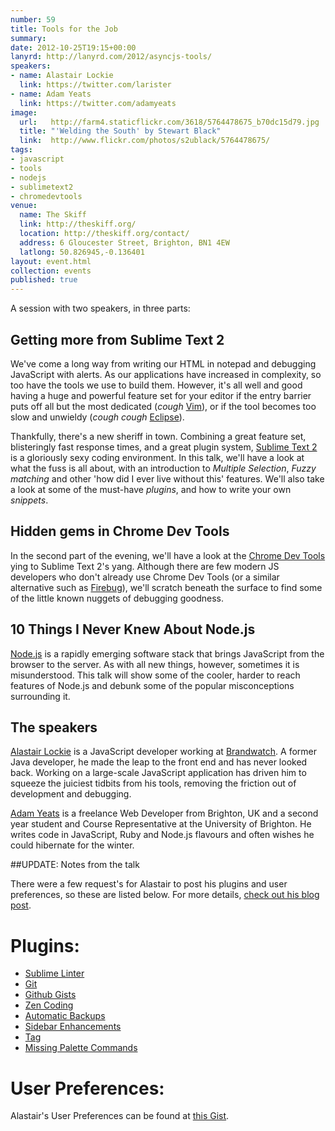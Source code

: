 ```yaml
---
number: 59
title: Tools for the Job
summary:
date: 2012-10-25T19:15+00:00
lanyrd: http://lanyrd.com/2012/asyncjs-tools/
speakers:
- name: Alastair Lockie
  link: https://twitter.com/larister
- name: Adam Yeats
  link: https://twitter.com/adamyeats
image:
  url:   http://farm4.staticflickr.com/3618/5764478675_b70dc15d79.jpg
  title: "'Welding the South' by Stewart Black"
  link:  http://www.flickr.com/photos/s2ublack/5764478675/
tags:
- javascript
- tools
- nodejs
- sublimetext2
- chromedevtools
venue:
  name: The Skiff
  link: http://theskiff.org/
  location: http://theskiff.org/contact/
  address: 6 Gloucester Street, Brighton, BN1 4EW
  latlong: 50.826945,-0.136401
layout: event.html
collection: events
published: true
---
```


A session with two speakers, in three parts:


## Getting more from Sublime Text 2

We've come a long way from writing our HTML in notepad and debugging JavaScript with alerts. As our applications have increased in complexity, so too have the tools we use to build them. However, it's all well and good having a huge and powerful feature set for your editor if the entry barrier puts off all but the most dedicated (*cough* [Vim][vim]), or if the tool becomes too slow and unwieldy (*cough cough* [Eclipse][eclipse]).

Thankfully, there's a new sheriff in town. Combining a great feature set, blisteringly fast response times, and a great plugin system, [Sublime Text 2][st2] is a gloriously sexy coding environment. In this talk, we'll have a look at what the fuss is all about, with an introduction to _Multiple Selection_, _Fuzzy matching_ and other 'how did I ever live without this' features. We'll also take a look at some of the must-have _plugins_, and how to write your own _snippets_.


## Hidden gems in Chrome Dev Tools

In the second part of the evening, we'll have a look at the [Chrome Dev Tools][chrometools] ying to Sublime Text 2's yang. Although there are few modern JS developers who don't already use Chrome Dev Tools (or a similar alternative such as [Firebug][firebug]), we'll scratch beneath the surface to find some of the little known nuggets of debugging goodness.


## 10 Things I Never Knew About Node.js

[Node.js][node] is a rapidly emerging software stack that brings JavaScript from the browser to the server. As with all new things, however, sometimes it is misunderstood. This talk will show some of the cooler, harder to reach features of Node.js and debunk some of the popular misconceptions surrounding it.


## The speakers

[Alastair Lockie][alastair] is a JavaScript developer working at [Brandwatch][brandwatch]. A former Java developer, he made the leap to the front end and has never looked back. Working on a large-scale JavaScript application has driven him to squeeze the juiciest tidbits from his tools, removing the friction out of development and debugging.

[Adam Yeats][adam] is a freelance Web Developer from Brighton, UK and a second year student and Course Representative at the University of Brighton. He writes code in JavaScript, Ruby and Node.js flavours and often wishes he could hibernate for the winter.

##UPDATE: Notes from the talk

There were a few request's for Alastair to post his plugins and user preferences, so these are listed below. For more details, [check out his blog post][alastairBlog].

Plugins:
========

* [Sublime Linter][sublimeLinter]
* [Git][git]
* [Github Gists][gists]
* [Zen Coding][zenCoding]
* [Automatic Backups][automaticBackups]
* [Sidebar Enhancements][sidebarEnhancements]
* [Tag][tag]
* [Missing Palette Commands][paletteCommands]

User Preferences:
=================

Alastair's User Preferences can be found at [this Gist][prefsGist].

[alastair]: https://twitter.com/larister
[brandwatch]: http://www.brandwatch.com
[st2]: http://www.sublimetext.com/2
[eclipse]: https://en.wikipedia.org/wiki/Eclipse_(software)
[vim]: https://en.wikipedia.org/wiki/Vim_(text_editor)
[alastairBlog]: http://alastairlockie.com/blog/2012/10/27/sublime-text-2-configuration-plus-keyboard-shortcuts/
[prefsGist]: https://gist.github.com/3968903
[chrometools]: https://developers.google.com/chrome-developer-tools/
[firebug]: http://getfirebug.com
[node]: http://nodejs.org
[adam]: https://twitter.com/adamyeats
[sublimeLinter]: https://github.com/SublimeLinter/SublimeLinter
[git]: https://github.com/kemayo/sublime-text-2-git
[gists]: https://github.com/bgreenlee/sublime-github
[zenCoding]: https://github.com/sublimator/ZenCoding
[smashMagZen]: http://coding.smashingmagazine.com/2009/11/21/zen-coding-a-new-way-to-write-html-code/
[automaticBackups]: https://github.com/joelpt/sublimetext-automatic-backups
[sidebarEnhancements]: https://github.com/titoBouzout/SideBarEnhancements
[tag]: https://github.com/SublimeText/Tag
[paletteCommands]: https://github.com/fjl/Sublime-Missing-Palette-Commands
